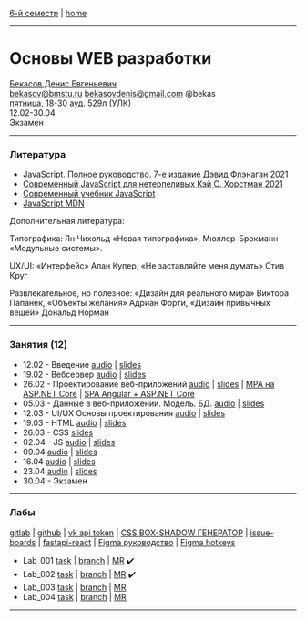 [6-й семестр](https://github.com/dKosarevsky/iu7/blob/master/2021_6_sem.md) | [home](https://github.com/dKosarevsky/iu7)
____________________________________
# Основы WEB разработки
[Бекасов Денис Евгеньевич](http://bekas.github.io/html/about.html) \
bekasov@bmstu.ru bekasovdenis@gmail.com @bekas \
пятница, 18-30 ауд. 529л (УЛК)\
12.02-30.04 \
Экзамен 
____________________________________
### Литература

* [JavaScript. Полное руководство. 7-е издание Дэвид Флэнаган 2021](https://drive.google.com/file/d/19K1wtjEAWUnl_lY8hjm4QwvcXboHRfzv/view?usp=sharing)
* [Современный JavaScript для нетерпеливых Кэй С. Хорстман 2021](https://drive.google.com/file/d/1aoqXcfUQnxkiI_bDk4mbmMd9OfgU26rc/view?usp=sharing)
* [Современный учебник JavaScript](http://learn.javascript.ru)
* [JavaScript MDN](https://developer.mozilla.org/ru/docs/Web/JavaScript)

Дополнительная литература:

Типографика: Ян Чихольд «Новая типографика», Мюллер-Брокманн «Модульные системы».   

UX/UI: «Интерфейс» Алан Купер, «Не заставляйте меня думать» Стив Круг

Развлекательное, но полезное: «Дизайн для реального мира» Виктора Папанек, «Объекты желания» Адриан Форти, «Дизайн привычных вещей» Дональд Норман

____________________________________
### Занятия (12)

* 12.02 - Введение [audio](https://drive.google.com/folderview?id=1V04sCKqZaxEM2BgV1Ph8uhl72H65hXqS) | [slides](https://drive.google.com/file/d/1-0xmgL7fMbeH2mF1yxtqs-FNFGcujFTK/view?usp=sharing)
* 19.02 - Вебсервер [audio](https://drive.google.com/folderview?id=1Xqy-KoQrTbE9v8bMtC5ySFdf5Ry2YO4I) | [slides](https://drive.google.com/file/d/1anXMaL9EEWCfO6IIKiqNj1U65tmZDyD_/view?usp=drivesdk)
* 26.02 - Проектирование веб-приложений [audio](https://drive.google.com/drive/folders/1Inh6TsR5FRISH2SuEpWJKUknf9uwoPfW?usp=sharing) | [slides](https://drive.google.com/file/d/10r-6mI8HZx1F1-bK9ZwPcbN826V0cnCE/view?usp=sharing) | [MPA на ASP.NET Core](https://github.com/DenisBabarykin/AspMvcExample) | [SPA Angular + ASP.NET Core](https://github.com/webber1580/angular-lecture)
* 05.03 - Данные в веб-приложении. Модель. БД. [audio](https://drive.google.com/drive/folders/1WQqXNoqQ98j-pQYD3eIDYXVEWWBqJT-l?usp=sharing) | [slides](https://drive.google.com/file/d/1OiYFh-s6ypOIPJ5U_ZgEHyqfQjg5rIgf/view?usp=sharing)
* 12.03 - UI/UX Основы проектирования [audio](https://drive.google.com/drive/folders/1Le7-ZATD0E5hClegqJx2ILVdsFhmOx5o?usp=sharing) | [slides](https://drive.google.com/file/d/1F_YlVFA0K65WHqRhJZxIa1NyL5wktC7z/view?usp=sharing)
* 19.03 - HTML [audio](https://drive.google.com/drive/folders/1v5RegD0DRAIfEfNwHLzdBVXrKp4_WZyy?usp=sharing) | [slides](https://drive.google.com/file/d/1klgURis1sKR9Vn_bj8LxU2u0G6S9TNmD/view?usp=sharing)
* 26.03 - CSS [slides]()
* 02.04 - JS [audio](https://drive.google.com/file/d/1qEh2kj5ujB-i5EaDO2Ktu_6OVXjV2vGf/view?usp=sharing) | [slides]()
* 09.04  [audio]() | [slides]()
* 16.04  [audio]() | [slides]()
* 23.04  [audio]() | [slides]()
* 30.04 - Экзамен
____________________________________
### Лабы
[gitlab](https://git.iu7.bmstu.ru/iu7-second-degree/web-labs-2021/web-labs-2021-kosarevsky-dmitry) | [github](https://github.com/dKosarevsky/web-labs) | [vk api token](https://vkhost.github.io/) | [CSS BOX-SHADOW ГЕНЕРАТОР](https://active-vision.ru/icon/box-shadow/) | [issue-boards](https://git.iu7.bmstu.ru/iu7-second-degree/web-labs-2021/web-labs-2021-kosarevsky-dmitry/-/boards) | [fastapi-react](https://github.com/Buuntu/fastapi-react) | [Figma руководство](https://slashdesigner.ru/figma-guide) | [Figma hotkeys](https://slashdesigner.ru/figma-shorts)

* Lab_001 [task](https://docs.google.com/document/d/1juMMuM1sPiGiarZvb6ayGVMWipH5DAFG1jhSJSFu5Z8/edit) | [branch](https://git.iu7.bmstu.ru/iu7-second-degree/web-labs-2021/web-labs-2021-kosarevsky-dmitry/-/tree/lab_001) | [MR](https://git.iu7.bmstu.ru/iu7-second-degree/web-labs-2021/web-labs-2021-kosarevsky-dmitry/-/merge_requests/1) :heavy_check_mark:
* Lab_002 [task](https://docs.google.com/document/d/11eO7kLHwSbBLq9oUsbe24e2mr35XOnBNDcg5waaPeEs/edit?usp=sharing) | [branch](https://git.iu7.bmstu.ru/iu7-second-degree/web-labs-2021/web-labs-2021-kosarevsky-dmitry/-/tree/lab_002) | [MR](https://git.iu7.bmstu.ru/iu7-second-degree/web-labs-2021/web-labs-2021-kosarevsky-dmitry/-/merge_requests/2) :heavy_check_mark:
* Lab_003 [task](https://docs.google.com/document/d/1Ce3tNSpX7tmgDfZzUahy6fnpEzv15EbNIQAUK3YQS20/edit?usp=sharing) | [branch]() | [MR]()
* Lab_004 [task](https://docs.google.com/document/d/1U4teLdqxVA9RJcR8i0HIeg-a_1FTg5VDcWOkv0mPv_w/edit) | [branch]() | [MR]()
____________________________________
